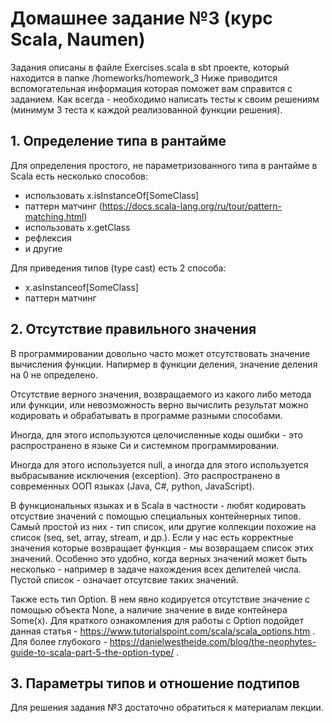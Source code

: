 # Домашнее задание №3 (курс Scala, Naumen)

Задания описаны в файле Exercises.scala в sbt проекте, который находится в папке /homeworks/homework_3
Ниже приводится вспомогательная информация которая поможет вам справится с заданием.
Как всегда - необходимо написать тесты к своим решениям (минимум 3 теста к каждой реализованной функции решения).

## 1. Определение типа в рантайме

Для определения простого, не параметризованного типа в рантайме в Scala есть несколько способов:
 - использовать x.isInstanceOf[SomeClass]
 - паттерн матчинг (https://docs.scala-lang.org/ru/tour/pattern-matching.html)
 - использовать x.getClass 
 - рефлексия
 - и другие

 Для приведения типов (type cast) есть 2 способа:
  - x.asInstanceof[SomeClass]
  - паттерн матчинг

## 2. Отсутствие правильного значения

В программировании довольно часто может отсутствовать значение вычисления функции. Напирмер в функции деления, значение деления на 0 не определено.

Отсутствие верного значения, возвращаемого из какого либо метода или функции, или невозможность верно вычислить результат можно кодировать и обрабатывать в программе разными способами.

Иногда, для этого используются целочисленные коды ошибки - это распространено в языке Си и системном программировании.

Иногда для этого используется null, а иногда для этого используется выбрасывание исключения (exception).
Это распространено в современных ООП языках (Java, C#, python, JavaScript).

В функциональных языках и в Scala в частности - любят кодировать отсуствие значений с помощью специальных контейнерных типов.
Самый простой из них - тип список, или другие коллекции похожие на список (seq, set, array, stream, и др.). Если у нас есть корректные значения которые возвращает функция - мы возвращаем список этих значений. Особенно это удобно, когда верных значений может быть несколько - например в задаче нахождения всех делителей числа. Пустой список - означает отсутсвие таких значений.

Также есть тип Option. В нем явно кодируется отсутствие значение с помощью объекта None, а наличие значение в виде контейнера Some(x).
Для краткого ознакомления для работы с Option подойдет данная статья - https://www.tutorialspoint.com/scala/scala_options.htm .
Для более глубокого - https://danielwestheide.com/blog/the-neophytes-guide-to-scala-part-5-the-option-type/ .

## 3. Параметры типов и отношение подтипов

Для решения задания №3 достаточно обратиться к материалам лекции.






